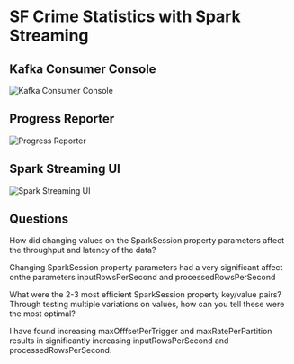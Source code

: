 # SF Crime Statistics with Spark Streaming

## Kafka Consumer Console

![Kafka Consumer Console](https://user-images.githubusercontent.com/14344723/84572246-d736ea00-ada9-11ea-9794-666a863d8d3a.JPG)

## Progress Reporter

![Progress Reporter](https://user-images.githubusercontent.com/14344723/84572393-a4412600-adaa-11ea-9eb3-6807140616a1.JPG)

## Spark Streaming UI

![Spark Streaming UI](https://user-images.githubusercontent.com/14344723/84572410-c0dd5e00-adaa-11ea-85e0-2e4c9c16da84.JPG)

## Questions

How did changing values on the SparkSession property parameters affect the throughput and latency of the data?

Changing SparkSession property parameters had a very significant affect onthe parameters inputRowsPerSecond and processedRowsPerSecond

What were the 2-3 most efficient SparkSession property key/value pairs? Through testing multiple variations on values, how can you tell these were the most optimal?

I have found increasing maxOfffsetPerTrigger and maxRatePerPartition results in significantly increasing inputRowsPerSecond and processedRowsPerSecond.
